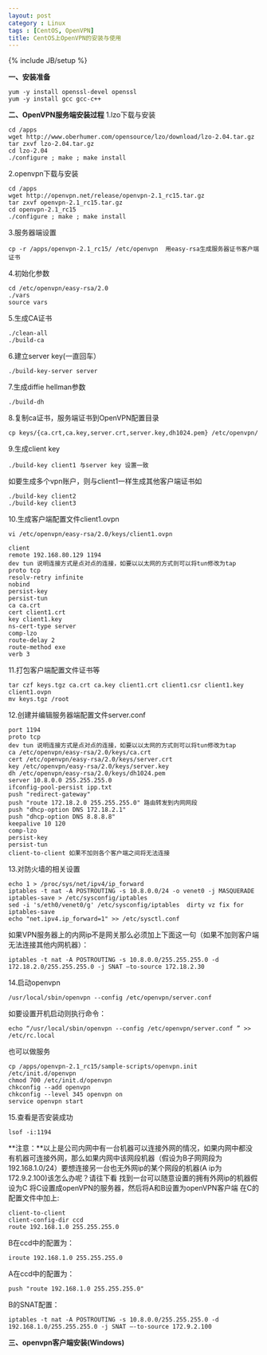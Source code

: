 ```yaml
---
layout: post
category : Linux
tags : [CentOS, OpenVPN]
title: CentOS上OpenVPN的安装与使用
---
```

{% include JB/setup %}

**一、安装准备**

	yum -y install openssl-devel openssl
	yum -y install gcc gcc-c++
 

**二、OpenVPN服务端安装过程**
1.lzo下载与安装

	cd /apps
	wget http://www.oberhumer.com/opensource/lzo/download/lzo-2.04.tar.gz
	tar zxvf lzo-2.04.tar.gz
	cd lzo-2.04
	./configure ; make ; make install

2.openvpn下载与安装

	cd /apps
	wget http://openvpn.net/release/openvpn-2.1_rc15.tar.gz
	tar zxvf openvpn-2.1_rc15.tar.gz
	cd openvpn-2.1_rc15
	./configure ; make ; make install

3.服务器端设置

	cp -r /apps/openvpn-2.1_rc15/ /etc/openvpn	用easy-rsa生成服务器证书客户端证书

4.初始化参数

	cd /etc/openvpn/easy-rsa/2.0
	./vars
	source vars

5.生成CA证书

	./clean-all
	./build-ca

6.建立server key(一直回车）

	./build-key-server server

7.生成diffie hellman参数

	./build-dh

8.复制ca证书，服务端证书到OpenVPN配置目录

	cp keys/{ca.crt,ca.key,server.crt,server.key,dh1024.pem} /etc/openvpn/

9.生成client key

	./build-key client1 与server key 设置一致

如要生成多个vpn账户，则与client1一样生成其他客户端证书如

	./build-key client2
	./build-key client3

10.生成客户端配置文件client1.ovpn

	vi /etc/openvpn/easy-rsa/2.0/keys/client1.ovpn
	
	client
	remote 192.168.80.129 1194
	dev tun 说明连接方式是点对点的连接，如要以以太网的方式则可以将tun修改为tap
	proto tcp
	resolv-retry infinite
	nobind
	persist-key
	persist-tun
	ca ca.crt
	cert client1.crt
	key client1.key
	ns-cert-type server
	comp-lzo
	route-delay 2
	route-method exe
	verb 3

11.打包客户端配置文件证书等

	tar czf keys.tgz ca.crt ca.key client1.crt client1.csr client1.key client1.ovpn
	mv keys.tgz /root

12.创建并编辑服务器端配置文件server.conf

	port 1194
	proto tcp
	dev tun 说明连接方式是点对点的连接，如要以以太网的方式则可以将tun修改为tap
	ca /etc/openvpn/easy-rsa/2.0/keys/ca.crt
	cert /etc/openvpn/easy-rsa/2.0/keys/server.crt
	key /etc/openvpn/easy-rsa/2.0/keys/server.key
	dh /etc/openvpn/easy-rsa/2.0/keys/dh1024.pem
	server 10.8.0.0 255.255.255.0
	ifconfig-pool-persist ipp.txt
	push "redirect-gateway"
	push "route 172.18.2.0 255.255.255.0" 路由转发到内网网段
	push "dhcp-option DNS 172.18.2.1"
	push "dhcp-option DNS 8.8.8.8"
	keepalive 10 120
	comp-lzo
	persist-key
	persist-tun
	client-to-client 如果不加则各个客户端之间将无法连接

13.对防火墙的相关设置

	echo 1 > /proc/sys/net/ipv4/ip_forward
	iptables -t nat -A POSTROUTING -s 10.8.0.0/24 -o venet0 -j MASQUERADE
	iptables-save > /etc/sysconfig/iptables
	sed -i 's/eth0/venet0/g' /etc/sysconfig/iptables  dirty vz fix for iptables-save
	echo "net.ipv4.ip_forward=1" >> /etc/sysctl.conf

如果VPN服务器上的内网ip不是网关那么必须加上下面这一句（如果不加则客户端无法连接其他内网机器）：

	iptables -t nat -A POSTROUTING -s 10.8.0.0/255.255.255.0 -d 172.18.2.0/255.255.255.0 -j SNAT –to-source 172.18.2.30

14.启动openvpn

	/usr/local/sbin/openvpn --config /etc/openvpn/server.conf

如要设置开机启动则执行命令：

	echo “/usr/local/sbin/openvpn --config /etc/openvpn/server.conf ” >> /etc/rc.local

也可以做服务

	cp /apps/openvpn-2.1_rc15/sample-scripts/openvpn.init /etc/init.d/openvpn
	chmod 700 /etc/init.d/openvpn
	chkconfig --add openvpn
	chkconfig --level 345 openvpn on
	service openvpn start

15.查看是否安装成功

	lsof -i:1194
 

**注意：**以上是公司内网中有一台机器可以连接外网的情况，如果内网中都没有机器可连接外网，那么如果内网中该网段机器（假设为B子网网段为192.168.1.0/24）要想连接另一台也无外网ip的某个网段的机器(A ip为172.9.2.100)该怎么办呢？请往下看
找到一台可以随意设置的拥有外网ip的机器假设为C
将C设置成openVPN的服务器，然后将A和B设置为openVPN客户端
在C的配置文件中加上:

	client-to-client
	client-config-dir ccd
	route 192.168.1.0 255.255.255.0

B在ccd中的配置为：

	iroute 192.168.1.0 255.255.255.0

A在ccd中的配置为：

	push "route 192.168.1.0 255.255.255.0"

B的SNAT配置：

	iptables -t nat -A POSTROUTING -s 10.8.0.0/255.255.255.0 -d 192.168.1.0/255.255.255.0 -j SNAT –-to-source 172.9.2.100
 

**三、openvpn客户端安装(Windows)**